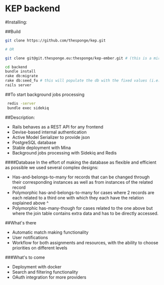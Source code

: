 KEP backend
===========

#Installing:

##Build
```bash
git clone https://github.com/thesponge/kep.git

# OR

git clone git@git.thesponge.eu:thesponge/kep-ember.git # (this is a mirror)
```

```bash
cd backend
bundle install
rake db:migrate
rake db:seed_fu # this will populate the db with the fixed values (i.e. dropdown menu options)
rails server
```
##To start background jobs processing 
```bash
 redis -server 
 bundle exec sidekiq 
```



##Description:
  * Rails behaves as a REST API for any frontend
  * Devise-based internal authentication
  * Active Model Serializer to provide json  
  * PostgreSQL database
  * Stable deployment with Mina
  * Background jobs processing with Sidekiq and Redis

####Database
  In the effort of making the database as flexible and efficient as possible we used several complex designs:
  * Has-and-belongs-to-many for records that can be changed through their corresponding instances as well as from instances of the related record
  * Polymorphic has-and-belongs-to-many for cases where 2 records are each related to a third one with which they each have the relation explained above ^
  * Polymorphic has-many-though for cases related to the one above but where the join table contains extra data and has to be directly accessed.

##What's there
  * Automatic match making functionality
  * User notifications
  * Workflow for both assignments and resources, with the ability to choose priorities on different levels
 
###What's to come
  * Deployment with docker
  * Search and filtering functionality  
  * OAuth integration for more providers
  
